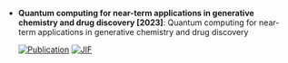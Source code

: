 



- **Quantum computing for near-term applications in generative chemistry and drug discovery [2023]**: Quantum computing for near-term applications in generative chemistry and drug discovery  

    [![Publication](https://img.shields.io/badge/Publication-Citations:37-blue?style=for-the-badge&logo=bookstack)](https://doi.org/10.1016/j.drudis.2023.103675) 
    [![JIF](https://img.shields.io/badge/Impact_Factor-6.50-purple?style=for-the-badge&logo=academia)](https://doi.org/10.1016/j.drudis.2023.103675)


